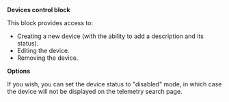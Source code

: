 **Devices control block**

This block provides access to:
- Creating a new device (with the ability to add a description and its status).
- Editing the device.
- Removing the device.

**Options**

If you wish, you can set the device status to "disabled" mode, in which case the device will not be displayed on the telemetry search page.
